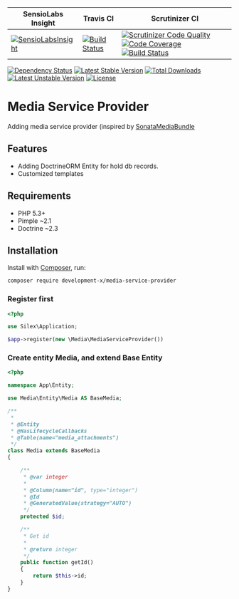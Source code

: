 | SensioLabs Insight | Travis CI | Scrutinizer CI|
| ------------------------|-------------|-----------------|
|[![SensioLabsInsight](https://insight.sensiolabs.com/projects/f6e15c47-013b-4c08-a301-683859b94b58/mini.png)](https://insight.sensiolabs.com/projects/f6e15c47-013b-4c08-a301-683859b94b58)|[![Build Status](https://travis-ci.org/development-x/PaginationServiceProvider.svg?branch=master)](https://travis-ci.org/development-x/PaginationServiceProvider)|[![Scrutinizer Code Quality](https://scrutinizer-ci.com/g/development-x/MediaServiceProvider/badges/quality-score.png?b=master)](https://scrutinizer-ci.com/g/development-x/MediaServiceProvider/?branch=master) [![Code Coverage](https://scrutinizer-ci.com/g/development-x/MediaServiceProvider/badges/coverage.png?b=master)](https://scrutinizer-ci.com/g/development-x/MediaServiceProvider/?branch=master) [![Build Status](https://scrutinizer-ci.com/g/development-x/MediaServiceProvider/badges/build.png?b=master)](https://scrutinizer-ci.com/g/development-x/MediaServiceProvider/build-status/master)

[![Dependency Status](https://www.versioneye.com/user/projects/5738e700a0ca35004cf78361/badge.svg?style=flat)](https://www.versioneye.com/user/projects/5738e700a0ca35004cf78361) [![Latest Stable Version](https://poser.pugx.org/development-x/media-service-provider/v/stable)](https://packagist.org/packages/development-x/media-service-provider) [![Total Downloads](https://poser.pugx.org/development-x/media-service-provider/downloads)](https://packagist.org/packages/development-x/media-service-provider) [![Latest Unstable Version](https://poser.pugx.org/development-x/media-service-provider/v/unstable)](https://packagist.org/packages/development-x/media-service-provider) [![License](https://poser.pugx.org/development-x/media-service-provider/license)](https://packagist.org/packages/development-x/media-service-provider)

Media Service Provider
=============================

Adding media service provider (inspired by [SonataMediaBundle](https://github.com/sonata-project/SonataMediaBundle)


Features
--------

 * Adding DoctrineORM Entity for hold db records.
 * Customized templates


Requirements
------------

 * PHP 5.3+
 * Pimple ~2.1
 * Doctrine ~2.3

Installation
------------
Install with [Composer](http://packagist.org), run:

```sh
composer require development-x/media-service-provider
```

### Register first
```php
<?php

use Silex\Application;

$app->register(new \Media\MediaServiceProvider())

```

### Create entity Media, and extend Base Entity 

```php
<?php

namespace App\Entity;

use Media\Entity\Media AS BaseMedia;

/**
 * 
 * @Entity
 * @HasLifecycleCallbacks
 * @Table(name="media_attachments")
 */
class Media extends BaseMedia
{

    /**
     * @var integer
     *
     * @Column(name="id", type="integer")
     * @Id
     * @GeneratedValue(strategy="AUTO")
     */
    protected $id;

    /**
     * Get id
     *
     * @return integer
     */
    public function getId()
    {
        return $this->id;
    }
}

```
